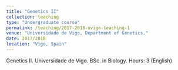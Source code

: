 ```yaml
---
title: "Genetics II"
collection: teaching
type: "Undergraduate course"
permalink: /teaching/2017-2018-uvigo-teaching-1
venue: "Universidade de Vigo, Department of Genetics."
date: 2017/2018
location: "Vigo, Spain"
---
```


Genetics II. Universidade de Vigo. BSc. in Biology. Hours: 3 (English)
